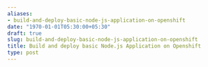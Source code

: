 ```yaml
---
aliases:
- build-and-deploy-basic-node-js-application-on-openshift
date: "1970-01-01T05:30:00+05:30"
draft: true
slug: build-and-deploy-basic-node-js-application-on-openshift
title: Build and deploy basic Node.js Application on Openshift
type: post
---
```

